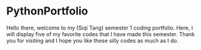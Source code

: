 # PythonPortfolio
Hello there, welcome to my (Siqi Tang) semester 1 coding portfolio. Here, I will display five of my favorite codes that I have made this semester. Thank you for visiting and I hope you like these silly codes as much as I do. 
